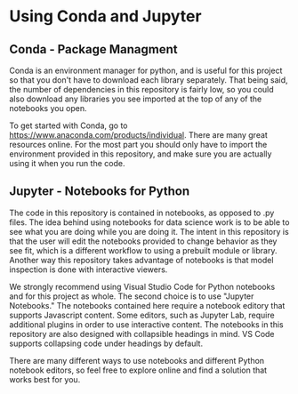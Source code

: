 # Using Conda and Jupyter

## Conda - Package Managment

Conda is an environment manager for python, and is useful for this project so that you don't have to download each library separately. That being said, the number of dependencies in this repository is fairly low, so you could also download any libraries you see imported at the top of any of the notebooks you open.

To get started with Conda, go to https://www.anaconda.com/products/individual. There are many great resources online. For the most part you should only have to import the environment provided in this repository, and make sure you are actually using it when you run the code.

## Jupyter - Notebooks for Python

The code in this repository is contained in notebooks, as opposed to .py files. The idea behind using notebooks for data science work is to be able to see what you are doing while you are doing it. The intent in this repository is that the user will edit the notebooks provided to change behavior as they see fit, which is a different workflow to using a prebuilt module or library. Another way this repository takes advantage of notebooks is that model inspection is done with interactive viewers.

We strongly recommend using Visual Studio Code for Python notebooks and for this project as whole. The second choice is to use "Jupyter Notebooks." The notebooks contained here require a notebook editory that supports Javascript content. Some editors, such as Jupyter Lab, require additional plugins in order to use interactive content. The notebooks in this repository are also designed with collapsible headings in mind. VS Code supports collapsing code under headings by default.

There are many different ways to use notebooks and different Python notebook editors, so feel free to explore online and find a solution that works best for you.